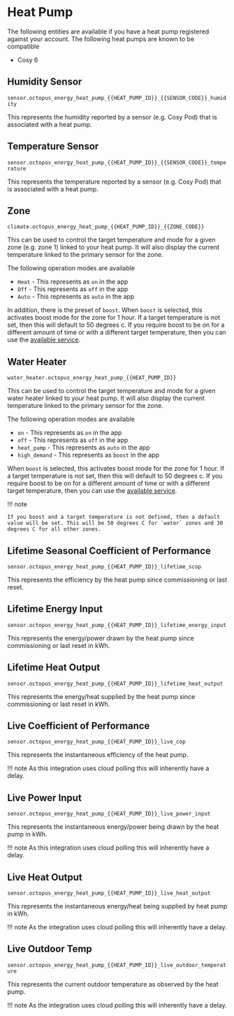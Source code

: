 # Heat Pump

The following entities are available if you have a heat pump registered against your account. The following heat pumps are known to be compatible

* Cosy 6

## Humidity Sensor

`sensor.octopus_energy_heat_pump_{{HEAT_PUMP_ID}}_{{SENSOR_CODE}}_humidity`

This represents the humidity reported by a sensor (e.g. Cosy Pod) that is associated with a heat pump.

## Temperature Sensor

`sensor.octopus_energy_heat_pump_{{HEAT_PUMP_ID}}_{{SENSOR_CODE}}_temperature`

This represents the temperature reported by a sensor (e.g. Cosy Pod) that is associated with a heat pump.

## Zone

`climate.octopus_energy_heat_pump_{{HEAT_PUMP_ID}}_{{ZONE_CODE}}`

This can be used to control the target temperature and mode for a given zone (e.g. zone 1) linked to your heat pump. It will also display the current temperature linked to the primary sensor for the zone.

The following operation modes are available

* `Heat` - This represents as `on` in the app
* `Off` - This represents as `off` in the app
* `Auto` - This represents as `auto` in the app

In addition, there is the preset of `boost`. When `boost` is selected, this activates boost mode for the zone for 1 hour. If a target temperature is not set, then this will default to 50 degrees c. If you require boost to be on for a different amount of time or with a different target temperature, then you can use the [available service](../services.md#octopus_energyboost_heat_pump_zone).

## Water Heater

`water_heater.octopus_energy_heat_pump_{{HEAT_PUMP_ID}}`

This can be used to control the target temperature and mode for a given water heater linked to your heat pump. It will also display the current temperature linked to the primary sensor for the zone.

The following operation modes are available

* `on` - This represents as `on` in the app
* `off` - This represents as `off` in the app
* `heat_pump` - This represents as `auto` in the app
* `high_demand` - This represents as `boost` in the app

When `boost` is selected, this activates boost mode for the zone for 1 hour. If a target temperature is not set, then this will default to 50 degrees c. If you require boost to be on for a different amount of time or with a different target temperature, then you can use the [available service](../services.md#octopus_energyboost_heat_pump_zone).

!!! note

    If you boost and a target temperature is not defined, then a default value will be set. This will be 50 degrees C for `water` zones and 30 degrees C for all other zones.

## Lifetime Seasonal Coefficient of Performance

`sensor.octopus_energy_heat_pump_{{HEAT_PUMP_ID}}_lifetime_scop`

This represents the efficiency by the heat pump since commissioning or last reset.

## Lifetime Energy Input 

`sensor.octopus_energy_heat_pump_{{HEAT_PUMP_ID}}_lifetime_energy_input`

This represents the energy/power drawn by the heat pump since commissioning or last reset in kWh.

## Lifetime Heat Output

`sensor.octopus_energy_heat_pump_{{HEAT_PUMP_ID}}_lifetime_heat_output`

This represents the energy/heat supplied by the heat pump since commissioning or last reset in kWh.

## Live Coefficient of Performance

`sensor.octopus_energy_heat_pump_{{HEAT_PUMP_ID}}_live_cop`

This represents the instantaneous efficiency of the heat pump.

!!! note
    As this integration uses cloud polling this will inherently have a delay.

## Live Power Input 

`sensor.octopus_energy_heat_pump_{{HEAT_PUMP_ID}}_live_power_input`

This represents the instantaneous energy/power being drawn by the heat pump in kWh. 

!!! note
    As this integration uses cloud polling this will inherently have a delay.

## Live Heat Output

`sensor.octopus_energy_heat_pump_{{HEAT_PUMP_ID}}_live_heat_output`

This represents the instantaneous energy/heat being supplied by heat pump in kWh. 

!!! note
    As the integration uses cloud polling this will inherently have a delay.

## Live Outdoor Temp

`sensor.octopus_energy_heat_pump_{{HEAT_PUMP_ID}}_live_outdoor_temperature`

This represents the current outdoor temperature as observed by the heat pump. 

!!! note
    As the integration uses cloud polling this will inherently have a delay.
